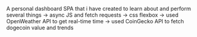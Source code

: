 A personal dashboard SPA that i have created to learn about and perform several things
 -> async JS and fetch requests
 -> css flexbox
 -> used OpenWeather API to get real-time time
 -> used CoinGecko API to fetch dogecoin value and trends
